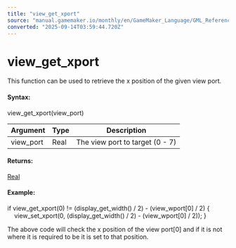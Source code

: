 ```yaml
---
title: "view_get_xport"
source: "manual.gamemaker.io/monthly/en/GameMaker_Language/GML_Reference/Cameras_And_Display/Cameras_And_Viewports/view_get_xport.htm"
converted: "2025-09-14T03:59:44.720Z"
---
```


# view\_get\_xport

This function can be used to retrieve the x position of the given view port.

#### Syntax:

view\_get\_xport(view\_port)

| Argument | Type | Description |
| --- | --- | --- |
| view_port | Real | The view port to target (0 - 7) |

#### Returns:

[Real](../../../GML_Overview/Data_Types.md)

#### Example:

if view\_get\_xport(0) != (display\_get\_width() / 2) - (view\_wport\[0\] / 2)
{
    view\_set\_xport(0, (display\_get\_width() / 2) - (view\_wport\[0\] / 2));
}

The above code will check the x position of the view port\[0\] and if it is not where it is required to be it is set to that position.